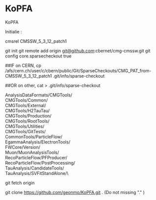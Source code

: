 KoPFA
=====

KoPFA


Initialie :

cmsrel CMSSW_5_3_12_patch1

git init
git remote add origin git@github.com:cbernet/cmg-cmssw.git
git config core.sparsecheckout true

##IF on CERN,
cp /afs/cern.ch/user/c/cbern/public/Git/SparseCheckouts/CMG_PAT_from-CMSSW_5_3_12_patch1 .git/info/sparse-checkout

##OR on other,
cat > .git/info/sparse-checkout


AnalysisDataFormats/CMGTools/\
CMGTools/Common/\
CMGTools/External/\
CMGTools/H2TauTau/\
CMGTools/Production/\
CMGTools/RootTools/\
CMGTools/Utilities/\
CMGTools/GitTests/\
CommonTools/ParticleFlow/\
EgammaAnalysis/ElectronTools/\
FWCore/Version/\
Muon/MuonAnalysisTools/\
RecoParticleFlow/PFProducer/\
RecoParticleFlow/PostProcessing/\
TauAnalysis/CandidateTools/\
TauAnalysis/SVFitStandAlone/\



git fetch origin

git clone https://github.com/geonmo/KoPFA.git .
(Do not missing "." )
